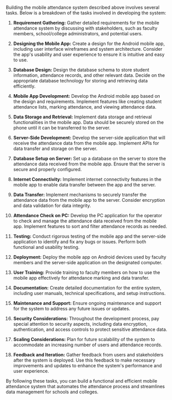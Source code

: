 Building the mobile attendance system described above involves several tasks. Below is a breakdown of the tasks involved in developing the system:

1. **Requirement Gathering:** Gather detailed requirements for the mobile attendance system by discussing with stakeholders, such as faculty members, school/college administrators, and potential users.

2. **Designing the Mobile App:** Create a design for the Android mobile app, including user interface wireframes and system architecture. Consider the app's usability and user experience to ensure it is intuitive and easy to use.

3. **Database Design:** Design the database schema to store student information, attendance records, and other relevant data. Decide on the appropriate database technology for storing and retrieving data efficiently.

4. **Mobile App Development:** Develop the Android mobile app based on the design and requirements. Implement features like creating student attendance lists, marking attendance, and viewing attendance data.

5. **Data Storage and Retrieval:** Implement data storage and retrieval functionalities in the mobile app. Data should be securely stored on the phone until it can be transferred to the server.

6. **Server-Side Development:** Develop the server-side application that will receive the attendance data from the mobile app. Implement APIs for data transfer and storage on the server.

7. **Database Setup on Server:** Set up a database on the server to store the attendance data received from the mobile app. Ensure that the server is secure and properly configured.

8. **Internet Connectivity:** Implement internet connectivity features in the mobile app to enable data transfer between the app and the server.

9. **Data Transfer:** Implement mechanisms to securely transfer the attendance data from the mobile app to the server. Consider encryption and data validation for data integrity.

10. **Attendance Check on PC:** Develop the PC application for the operator to check and manage the attendance data received from the mobile app. Implement features to sort and filter attendance records as needed.

11. **Testing:** Conduct rigorous testing of the mobile app and the server-side application to identify and fix any bugs or issues. Perform both functional and usability testing.

12. **Deployment:** Deploy the mobile app on Android devices used by faculty members and the server-side application on the designated computer.

13. **User Training:** Provide training to faculty members on how to use the mobile app effectively for attendance marking and data transfer.

14. **Documentation:** Create detailed documentation for the entire system, including user manuals, technical specifications, and setup instructions.

15. **Maintenance and Support:** Ensure ongoing maintenance and support for the system to address any future issues or updates.

16. **Security Considerations:** Throughout the development process, pay special attention to security aspects, including data encryption, authentication, and access controls to protect sensitive attendance data.

17. **Scaling Considerations:** Plan for future scalability of the system to accommodate an increasing number of users and attendance records.

18. **Feedback and Iteration:** Gather feedback from users and stakeholders after the system is deployed. Use this feedback to make necessary improvements and updates to enhance the system's performance and user experience.

By following these tasks, you can build a functional and efficient mobile attendance system that automates the attendance process and streamlines data management for schools and colleges.
